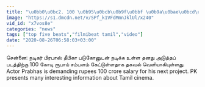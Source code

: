 ```yaml
---
title: "\u0bb0\u0bc2. 100 \u0b95\u0bcb\u0b9f\u0bbf \u0b9a\u0bae\u0bcd\u0baa\u0bb3\u0bae\u0bcd \u0b95\u0bc7\u0b9f\u0bcd\u0b9f \u0baa\u0bbe\u0b95\u0bc1\u0baa\u0bb2\u0bbf \u0ba8\u0b9f\u0bbf\u0b95\u0bb0\u0bcd.. \u0b8e\u0ba8\u0bcd\u0ba4\u0baa\u0bcd \u0baa\u0b9f\u0ba4\u0bcd\u0ba4\u0bc1\u0b95\u0bcd\u0b95\u0bc1\u0ba9\u0bcd\u0ba9\u0bc1 \u0baa\u0bbe\u0bb0\u0bc1\u0b99\u0bcd\u0b95.. \u0b87\u0ba9\u0bcd\u0bb1\u0bc8\u0baf \u0b9f\u0bbe\u0baa\u0bcd 5 \u0baa\u0bc0\u0b9f\u0bcd\u0bb8\u0bbf\u0bb2\u0bcd!"
image: "https://s1.dmcdn.net/v/SPf_k1VFdMmnJklUl/x240"
vid_id: "x7vos8e"
categories: "news"
tags: ["top five beats","filmibeat tamil","video"]
date: "2020-08-26T06:58:03+03:00"
---
```

சென்னை: நடிகர் பிரபாஸ் தீபிகா படுகோனுடன் நடிக்க உள்ள தனது அடுத்தப் படத்திற்கு 100 கோடி ரூபாய் சம்பளம் கேட்டுள்ளதாக தகவல் வெளியாகியுள்ளது.  <br>Actor Prabhas is demanding rupees 100 crore salary for his next project. PK presents many interesting information about Tamil cinema.  <br>
